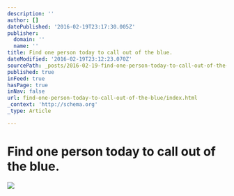 ```yaml
---
description: ''
author: []
datePublished: '2016-02-19T23:17:30.005Z'
publisher:
  domain: ''
  name: ''
title: Find one person today to call out of the blue.
dateModified: '2016-02-19T23:12:23.070Z'
sourcePath: _posts/2016-02-19-find-one-person-today-to-call-out-of-the-blue.md
published: true
inFeed: true
hasPage: true
inNav: false
url: find-one-person-today-to-call-out-of-the-blue/index.html
_context: 'http://schema.org'
_type: Article

---
```

# Find one person today to call out of the blue.
![](https://the-grid-user-content.s3-us-west-2.amazonaws.com/e2b0563e-dcbc-47dc-af7b-8858c419c471.png)
